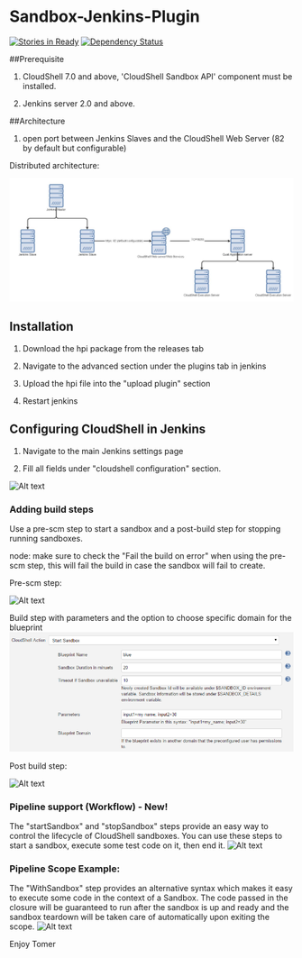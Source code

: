 # Sandbox-Jenkins-Plugin

[![Stories in Ready](https://badge.waffle.io/QualiSystems/Sandbox-Jenkins-Plugin.svg?label=ready&title=Ready)](http://waffle.io/QualiSystems/Sandbox-Jenkins-Plugin)
[![Dependency Status](https://dependencyci.com/github/QualiSystems/Sandbox-Jenkins-Plugin/badge)](https://dependencyci.com/github/QualiSystems/Sandbox-Jenkins-Plugin)

##Prerequisite

1) CloudShell 7.0 and above, 'CloudShell Sandbox API' component must be installed.

2) Jenkins server 2.0 and above.

##Architecture

1) open port between Jenkins Slaves and the CloudShell Web Server (82 by default but configurable)

Distributed architecture:

![Alt text](Pics/Jenkinspluginarchitecture.jpg?raw=true)

## Installation
1) Download the hpi package from the releases tab

2) Navigate to the advanced section under the plugins tab in jenkins

3) Upload the hpi file into the "upload plugin" section

4) Restart jenkins

## Configuring CloudShell in Jenkins
1) Navigate to the main Jenkins settings page

2) Fill all fields under "cloudshell configuration" section.

![Alt text](Pics/mainsetting.png?raw=true)

### Adding build steps
Use a pre-scm step to start a sandbox and a post-build step for stopping running sandboxes.

node: make sure to check the "Fail the build on error" when using the pre-scm step, this will fail the build in case the sandbox will fail to create.

Pre-scm step:

![Alt text](Pics/PreSCM.png?raw=true)

Build step with parameters and the option to choose specific domain for the blueprint
![Alt text](Pics/startblueprint80.png?raw=true)

Post build step:

![Alt text](Pics/postBuild.png?raw=true)

### Pipeline support (Workflow) - New!
The "startSandbox" and "stopSandbox" steps provide an easy way to control the lifecycle of CloudShell 
sandboxes. You can use these steps to start a sandbox, execute some test code on it, then end it.
![Alt text](Pics/pipeline.png?raw=true)

### Pipeline Scope Example:
The "WithSandbox" step provides an alternative syntax which makes it easy to execute some code in the context of a Sandbox.
The code passed in the closure will be guaranteed to run after the sandbox is up and ready and the sandbox teardown will be taken care
of automatically upon exiting the scope.
![Alt text](Pics/PipelineScope.png?raw=true)


Enjoy
Tomer
